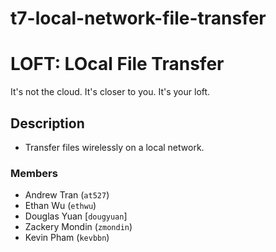 # t7-local-network-file-transfer
# LOFT: LOcal File Transfer
It's not the cloud. It's closer to you. It's your loft.

## Description
- Transfer files wirelessly on a local network.

### Members
- Andrew Tran (`at527`)   
- Ethan Wu (`ethwu`)
- Douglas Yuan [`dougyuan`]
- Zackery Mondin (`zmondin`)
- Kevin Pham (`kevbbn`)
